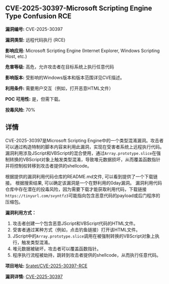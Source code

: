## CVE-2025-30397-Microsoft Scripting Engine Type Confusion RCE

**漏洞编号:** CVE-2025-30397

**漏洞类型:** 远程代码执行 (RCE)

**影响应用:** Microsoft Scripting Engine (Internet Explorer, Windows Scripting Host, etc.)

**危害等级:** 高危，允许攻击者在目标系统上执行任意代码

**影响版本:** 受影响的Windows版本和版本范围详见CVE描述。

**利用条件:** 需要用户交互（例如，打开恶意HTML文件）

**POC 可用性:** 是，但需下载。

**投毒风险:** 70%

## 详情

CVE-2025-30397是Microsoft Scripting Engine中的一个类型混淆漏洞。攻击者可以通过构造特制的脚本内容来利用此漏洞，实现在受害者系统上远程执行代码。漏洞利用涉及JScript和VBScript的混合使用，通过`Array.prototype.slice`在强制转换的VBScript对象上触发类型混淆，导致堆元数据损坏，从而覆盖函数指针并将控制权转移到攻击者提供的shellcode。

根据提供的漏洞利用代码仓库的README.md文件, 可以看到提供了一个下载链接。 根据搜索结果, 可以确定该漏洞是一个在野利用的0day漏洞。 漏洞利用代码仓库中存在潜在的投毒风险，因为需要下载才能获取利用代码，下载链接`https://tinyurl.com/svyntfz3`可能指向包含恶意代码的payload或后门程序的压缩包。

**漏洞利用方式：**

1.  攻击者创建一个包含恶意JScript和VBScript代码的HTML文件。
2.  受害者通过某种方式（例如，点击钓鱼链接）打开该HTML文件。
3.  JScript中的`Array.prototype.slice`调用在被强制转换的VBScript对象上执行，触发类型混淆。
4.  堆元数据被破坏，攻击者可以覆盖函数指针。
5.  程序执行流程被劫持，跳转到攻击者提供的shellcode，从而执行任意代码。

**项目地址:** [Sratet/CVE-2025-30397-RCE](https://github.com/Sratet/CVE-2025-30397-RCE)

**漏洞详情:** [CVE-2025-30397](https://nvd.nist.gov/vuln/detail/CVE-2025-30397)